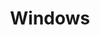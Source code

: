 ---
layout: category
title: Windows
background: '/assets/img/posts/03.jpg'
permalink: /windows
navbar: Windows
---